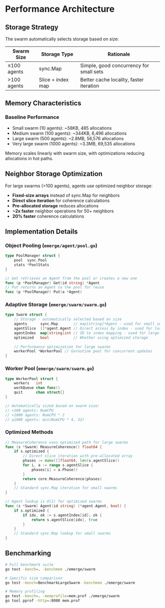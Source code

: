 # Performance Architecture

## Storage Strategy

The swarm automatically selects storage based on size:

| Swarm Size | Storage Type | Rationale |
|------------|-------------|-----------|
| ≤100 agents | sync.Map | Simple, good concurrency for small sets |
| >100 agents | Slice + index map | Better cache locality, faster iteration |

## Memory Characteristics

### Baseline Performance
- Small swarm (10 agents): ~58KB, 485 allocations
- Medium swarm (100 agents): ~344KB, 6,496 allocations
- Large swarm (500 agents): ~2.8MB, 56,576 allocations
- Very large swarm (1000 agents): ~3.3MB, 69,535 allocations

Memory scales linearly with swarm size, with optimizations reducing allocations in hot paths.

## Neighbor Storage Optimization

For large swarms (>100 agents), agents use optimized neighbor storage:

- **Fixed-size arrays** instead of sync.Map for neighbors
- **Direct slice iteration** for coherence calculations  
- **Pre-allocated storage** reduces allocations
- **~2x faster** neighbor operations for 50+ neighbors
- **20% faster** coherence calculations

## Implementation Details

### Object Pooling (`emerge/agent/pool.go`)

```go
type PoolManager struct {
    pool  sync.Pool
    stats *PoolStats
}

// Get retrieves an Agent from the pool or creates a new one
func (p *PoolManager) Get(id string) *Agent
// Put returns an Agent to the pool for reuse
func (p *PoolManager) Put(a *Agent)
```

### Adaptive Storage (`emerge/swarm/swarm.go`)

```go
type Swarm struct {
    // Storage - automatically selected based on size
    agents      sync.Map       // map[string]*Agent - used for small swarms
    agentSlice  []*agent.Agent // Direct access by index - used for large swarms
    agentIndex  map[string]int // ID to index mapping - used for large swarms
    optimized   bool           // Whether using optimized storage
    
    // Performance optimization for large swarms
    workerPool *WorkerPool // Goroutine pool for concurrent updates
}
```

### Worker Pool (`emerge/swarm/swarm.go`)

```go
type WorkerPool struct {
    workers   int
    workQueue chan func()
    quit      chan struct{}
}

// Automatically sized based on swarm size:
// <100 agents: NumCPU
// <1000 agents: NumCPU * 2  
// ≥1000 agents: min(NumCPU * 4, 32)
```

### Optimized Methods

```go
// MeasureCoherence uses optimized path for large swarms
func (s *Swarm) MeasureCoherence() float64 {
    if s.optimized {
        // Direct slice iteration with pre-allocated array
        phases := make([]float64, len(s.agentSlice))
        for i, a := range s.agentSlice {
            phases[i] = a.Phase()
        }
        return core.MeasureCoherence(phases)
    }
    // Standard sync.Map iteration for small swarms
}

// Agent lookup is O(1) for optimized swarms
func (s *Swarm) Agent(id string) (*agent.Agent, bool) {
    if s.optimized {
        if idx, ok := s.agentIndex[id]; ok {
            return s.agentSlice[idx], true
        }
    }
    // Standard sync.Map lookup for small swarms
}
```

## Benchmarking

```bash
# Full benchmark suite
go test -bench=. -benchmem ./emerge/swarm

# Specific size comparison
go test -bench=BenchmarkLargeSwarm -benchmem ./emerge/swarm

# Memory profiling
go test -bench=. -memprofile=mem.prof ./emerge/swarm
go tool pprof -http=:8080 mem.prof
```

